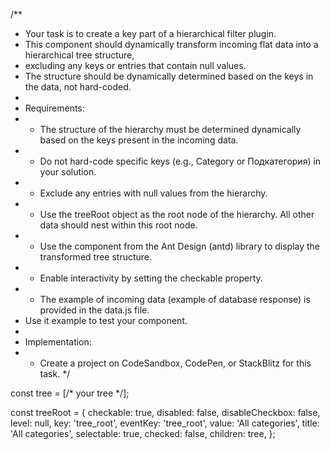 /**
 * Your task is to create a key part of a hierarchical filter plugin. 
 * This component should dynamically transform incoming flat data into a hierarchical tree structure, 
 * excluding any keys or entries that contain null values. 
 * The structure should be dynamically determined based on the keys in the data, not hard-coded.
 * 
 * Requirements:
 * - The structure of the hierarchy must be determined dynamically based on the keys present in the incoming data.
 * - Do not hard-code specific keys (e.g., Category or Подкатегория) in your solution.
 * - Exclude any entries with null values from the hierarchy.
 * - Use the treeRoot object as the root node of the hierarchy. All other data should nest within this root node.
 * - Use the <Tree /> component from the Ant Design (antd) library to display the transformed tree structure.
 * - Enable interactivity by setting the checkable property.
 * - The example of incoming data (example of database response) is provided in the data.js file. 
 *   Use it example to test your component.
 * 
 * Implementation:
 * - Create a project on CodeSandbox, CodePen, or StackBlitz for this task.
 */

const tree = [/* your tree */]; 

const treeRoot = {
	checkable: true,
	disabled: false,
	disableCheckbox: false,
	level: null,
	key: 'tree_root',
	eventKey: 'tree_root',
	value: 'All categories',
	title: 'All categories',
	selectable: true,
	checked: false,
	children: tree,
};
